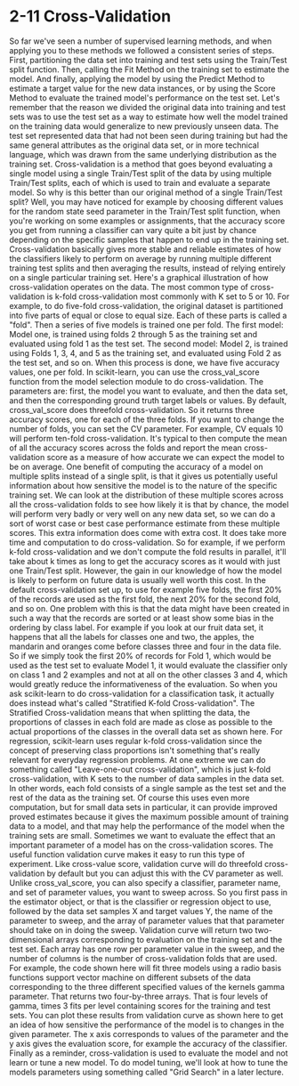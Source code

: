 # 2-11 Cross-Validation

So far we've seen a number of supervised learning methods, and when applying you to these methods we followed a consistent series of steps. First, partitioning the data set into training and test sets using the Train/Test split function. Then, calling the Fit Method on the training set to estimate the model. And finally, applying the model by using the Predict Method to estimate a target value for the new data instances, or by using the Score Method to evaluate the trained model's performance on the test set. Let's remember that the reason we divided the original data into training and test sets was to use the test set as a way to estimate how well the model trained on the training data would generalize to new previously unseen data. The test set represented data that had not been seen during training but had the same general attributes as the original data set, or in more technical language, which was drawn from the same underlying distribution as the training set. Cross-validation is a method that goes beyond evaluating a single model using a single Train/Test split of the data by using multiple Train/Test splits, each of which is used to train and evaluate a separate model. So why is this better than our original method of a single Train/Test split? Well, you may have noticed for example by choosing different values for the random state seed parameter in the Train/Test split function, when you're working on some examples or assignments, that the accuracy score you get from running a classifier can vary quite a bit just by chance depending on the specific samples that happen to end up in the training set. Cross-validation basically gives more stable and reliable estimates of how the classifiers likely to perform on average by running multiple different training test splits and then averaging the results, instead of relying entirely on a single particular training set. Here's a graphical illustration of how cross-validation operates on the data. The most common type of cross-validation is k-fold cross-validation most commonly with K set to 5 or 10. For example, to do five-fold cross-validation, the original dataset is partitioned into five parts of equal or close to equal size. Each of these parts is called a "fold". Then a series of five models is trained one per fold. The first model: Model one, is trained using folds 2 through 5 as the training set and evaluated using fold 1 as the test set. The second model: Model 2, is trained using Folds 1, 3, 4, and 5 as the training set, and evaluated using Fold 2 as the test set, and so on. When this process is done, we have five accuracy values, one per fold. In scikit-learn, you can use the cross_val_score function from the model selection module to do cross-validation. The parameters are: first, the model you want to evaluate, and then the data set, and then the corresponding ground truth target labels or values. By default, cross_val_score does threefold cross-validation. So it returns three accuracy scores, one for each of the three folds. If you want to change the number of folds, you can set the CV parameter. For example, CV equals 10 will perform ten-fold cross-validation. It's typical to then compute the mean of all the accuracy scores across the folds and report the mean cross-validation score as a measure of how accurate we can expect the model to be on average. One benefit of computing the accuracy of a model on multiple splits instead of a single split, is that it gives us potentially useful information about how sensitive the model is to the nature of the specific training set. We can look at the distribution of these multiple scores across all the cross-validation folds to see how likely it is that by chance, the model will perform very badly or very well on any new data set, so we can do a sort of worst case or best case performance estimate from these multiple scores. This extra information does come with extra cost. It does take more time and computation to do cross-validation. So for example, if we perform k-fold cross-validation and we don't compute the fold results in parallel, it'll take about k times as long to get the accuracy scores as it would with just one Train/Test split. However, the gain in our knowledge of how the model is likely to perform on future data is usually well worth this cost. In the default cross-validation set up, to use for example five folds, the first 20% of the records are used as the first fold, the next 20% for the second fold, and so on. One problem with this is that the data might have been created in such a way that the records are sorted or at least show some bias in the ordering by class label. For example if you look at our fruit data set, it happens that all the labels for classes one and two, the apples, the mandarin and oranges come before classes three and four in the data file. So if we simply took the first 20% of records for Fold 1, which would be used as the test set to evaluate Model 1, it would evaluate the classifier only on class 1 and 2 examples and not at all on the other classes 3 and 4, which would greatly reduce the informativeness of the evaluation. So when you ask scikit-learn to do cross-validation for a classification task, it actually does instead what's called "Stratified K-fold Cross-validation". The Stratified Cross-validation means that when splitting the data, the proportions of classes in each fold are made as close as possible to the actual proportions of the classes in the overall data set as shown here. For regression, scikit-learn uses regular k-fold cross-validation since the concept of preserving class proportions isn't something that's really relevant for everyday regression problems. At one extreme we can do something called "Leave-one-out cross-validation", which is just k-fold cross-validation, with K sets to the number of data samples in the data set. In other words, each fold consists of a single sample as the test set and the rest of the data as the training set. Of course this uses even more computation, but for small data sets in particular, it can provide improved proved estimates because it gives the maximum possible amount of training data to a model, and that may help the performance of the model when the training sets are small. Sometimes we want to evaluate the effect that an important parameter of a model has on the cross-validation scores. The useful function validation curve makes it easy to run this type of experiment. Like cross-value score, validation curve will do threefold cross-validation by default but you can adjust this with the CV parameter as well. Unlike cross_val_score, you can also specify a classifier, parameter name, and set of parameter values, you want to sweep across. So you first pass in the estimator object, or that is the classifier or regression object to use, followed by the data set samples X and target values Y, the name of the parameter to sweep, and the array of parameter values that that parameter should take on in doing the sweep. Validation curve will return two two-dimensional arrays corresponding to evaluation on the training set and the test set. Each array has one row per parameter value in the sweep, and the number of columns is the number of cross-validation folds that are used. For example, the code shown here will fit three models using a radio basis functions support vector machine on different subsets of the data corresponding to the three different specified values of the kernels gamma parameter. That returns two four-by-three arrays. That is four levels of gamma, times 3 fits per level containing scores for the training and test sets. You can plot these results from validation curve as shown here to get an idea of how sensitive the performance of the model is to changes in the given parameter. The x axis corresponds to values of the parameter and the y axis gives the evaluation score, for example the accuracy of the classifier. Finally as a reminder, cross-validation is used to evaluate the model and not learn or tune a new model. To do model tuning, we'll look at how to tune the models parameters using something called "Grid Search" in a later lecture.
